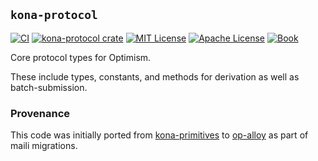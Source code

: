 ## `kona-protocol`

<a href="https://github.com/op-rs/kona/actions/workflows/ci.yml"><img src="https://github.com/op-rs/kona/actions/workflows/ci.yml/badge.svg?label=ci" alt="CI"></a>
<a href="https://crates.io/crates/kona-protocol"><img src="https://img.shields.io/crates/v/kona-protocol.svg" alt="kona-protocol crate"></a>
<a href="https://github.com/op-rs/kona/blob/main/LICENSE-MIT"><img src="https://img.shields.io/badge/License-MIT-d1d1f6.svg?label=license&labelColor=2a2f35" alt="MIT License"></a>
<a href="https://github.com/op-rs/kona/blob/main/LICENSE-APACHE"><img src="https://img.shields.io/badge/License-APACHE-d1d1f6.svg?label=license&labelColor=2a2f35" alt="Apache License"></a>
<a href="https://op-rs.github.io/kona"><img src="https://img.shields.io/badge/Book-854a15?logo=mdBook&labelColor=2a2f35" alt="Book"></a>


Core protocol types for Optimism.

These include types, constants, and methods for derivation as well as batch-submission.

### Provenance

This code was initially ported from [kona-primitives] to [op-alloy] as part of maili migrations.

[kona-primitives]: https://github.com/ethereum-optimism/kona/tree/main/crates/kona-primitives
[op-alloy]: https://github.com/alloy-rs/op-alloy
